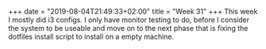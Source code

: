 +++
date = "2019-08-04T21:49:33+02:00"
title = "Week 31"
+++
This week I mostly did i3 configs. I only have monitor testing to do, before I consider the system to be useable and move on to the next phase that is fixing the dotfiles install script to install on a empty machine.
